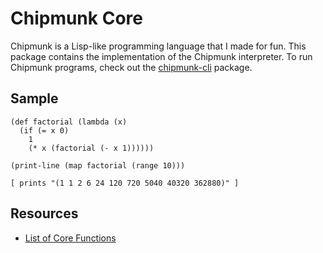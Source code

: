 Chipmunk Core
=============
Chipmunk is a Lisp-like programming language that I made for fun. This package contains the implementation of the Chipmunk interpreter. To run Chipmunk programs, check out the [chipmunk-cli](https://github.com/escamilla/chipmunk-cli) package.

Sample
------
```
(def factorial (lambda (x)
  (if (= x 0)
    1
    (* x (factorial (- x 1))))))

(print-line (map factorial (range 10)))

[ prints "(1 1 2 6 24 120 720 5040 40320 362880)" ]
```

Resources
---------
- [List of Core Functions](docs/core-functions.md)
